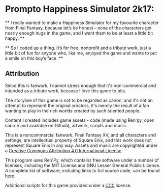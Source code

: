 # Prompto Happiness Simulator 2k17:

** I really wanted to make a Happiness Simulator for my favourite character from Final Fantasy, because let’s be honest – none of the characters get nearly enough hugs in the game, and I want them to be at least a little bit happy. **

** So I coded up a thing. It’s for free, nonprofit and a tribute work, just a little bit of fun for anyone who, like me, enjoyed the game and wants to put a smile on this boy’s face. **



## Attribution

Since this is fanwork, I cannot stress enough that it's non-commercial and intended as a tribute work, because I love this game to bits.

The storyline of this game is not to be regarded as canon, and it's not an attempt to represent the original creators, it's merely the result of a fan wanting to play in the rich worlds created by such talented people.

Content I created includes game assets - code (made using Ren'py, open source and available on Github), artwork, scripts and music.




This is a noncommercial fanwork. Final Fantasy XV, and all characters and settings, are intellectual property of Square Enix, and this work does not represent Square Enix in any way. Assets and music are copyrighted under a [Creative Commons Attribution 4.0 International License](https://creativecommons.org/licenses/by/4.0/).

This program uses Ren'Py, which contains free software under a number of licenses, including the MIT License and GNU Lesser General Public License. A complete list of software, including links to full source code, can be found [here](https://www.renpy.org/l/license).

Additional scripts for this game provided under a [CC0](https://creativecommons.org/publicdomain/zero/1.0/legalcode) license.
